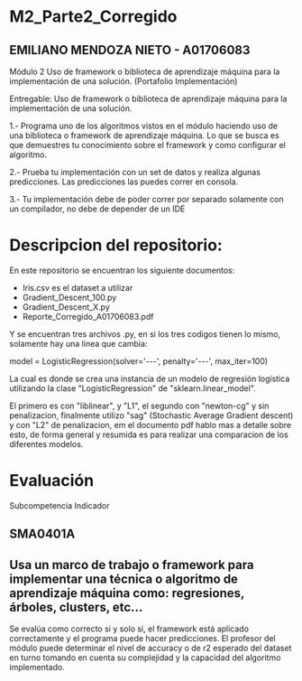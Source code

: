 # M2_Parte2_Corregido
## EMILIANO MENDOZA NIETO - A01706083
Módulo 2 Uso de framework o biblioteca de aprendizaje máquina para la implementación de una solución. (Portafolio Implementación)

Entregable: Uso de framework o biblioteca de aprendizaje máquina para la implementación de una solución.

1.- Programa uno de los algoritmos vistos en el módulo haciendo uso de una biblioteca o framework de aprendizaje máquina. Lo que se busca es que demuestres tu conocimiento sobre el framework y como configurar el algoritmo. 

2.- Prueba tu implementación con un set de datos y realiza algunas predicciones. Las predicciones las puedes correr en consola.

3.- Tu implementación debe de poder correr por separado solamente con un compilador, no debe de depender de un IDE

# Descripcion del repositorio:
En este repositorio se encuentran los siguiente documentos:
 - Iris.csv es el dataset a utilizar
 - Gradient_Descent_100.py
 - Gradient_Descent_X.py
 - Reporte_Corregido_A01706083.pdf

Y se encuentran tres archivos .py, en si los tres codigos tienen lo mismo, solamente hay una linea que cambia:

model = LogisticRegression(solver='---', penalty='---', max_iter=100)

La cual es donde se crea una instancia de un modelo de regresión logística utilizando la clase "LogisticRegression" de "sklearn.linear_model".

El primero es con "liblinear", y "L1", el segundo con "newton-cg" y sin penalizacion, finalmente utilizo "sag" (Stochastic Average Gradient descent) y con "L2" de penalizacion, em el documento pdf hablo mas a detalle sobre esto, de forma general y resumida es para realizar una comparacion de los diferentes modelos.


# Evaluación

Subcompetencia Indicador

## SMA0401A

## Usa un marco de trabajo o framework para implementar una técnica o algoritmo de aprendizaje máquina como: regresiones, árboles, clusters, etc...

 

Se evalúa como correcto si y solo si, el framework está aplicado correctamente y el programa puede hacer predicciones. El profesor del módulo puede determinar el nivel de accuracy o de r2 esperado del dataset en turno tomando en cuenta su complejidad y la capacidad del algoritmo implementado.

